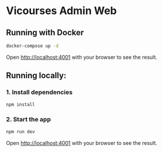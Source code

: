 # Vicourses Admin Web


## Running with Docker

```bash
docker-compose up -d
```

Open [http://localhost:4001](http://localhost:4001) with your browser to see the result.

## Running locally:

### 1. Install dependencies

```bash
npm install
```

### 2. Start the app

```bash
npm run dev
```

Open [http://localhost:4001](http://localhost:4001) with your browser to see the result.